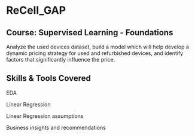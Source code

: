 # ReCell_GAP

## Course: Supervised Learning - Foundations

Analyze the used devices dataset, build a model which will help develop a dynamic pricing strategy for used and refurbished devices, and identify factors that significantly influence the price.

## Skills & Tools Covered

EDA

Linear Regression

Linear Regression assumptions

Business insights and recommendations

